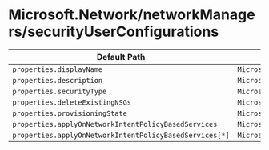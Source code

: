 # Microsoft.Network/networkManagers/securityUserConfigurations

| Default Path | Alias |
|---|---|
| `properties.displayName` | `Microsoft.Network/networkManagers/securityUserConfigurations/displayName` |
| `properties.description` | `Microsoft.Network/networkManagers/securityUserConfigurations/description` |
| `properties.securityType` | `Microsoft.Network/networkManagers/securityUserConfigurations/securityType` |
| `properties.deleteExistingNSGs` | `Microsoft.Network/networkManagers/securityUserConfigurations/deleteExistingNSGs` |
| `properties.provisioningState` | `Microsoft.Network/networkManagers/securityUserConfigurations/provisioningState` |
| `properties.applyOnNetworkIntentPolicyBasedServices` | `Microsoft.Network/networkManagers/securityUserConfigurations/applyOnNetworkIntentPolicyBasedServices` |
| `properties.applyOnNetworkIntentPolicyBasedServices[*]` | `Microsoft.Network/networkManagers/securityUserConfigurations/applyOnNetworkIntentPolicyBasedServices[*]` |

